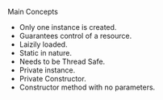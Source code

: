 Main Concepts

 - Only one instance is created.
 - Guarantees control of a resource.
 - Laizily loaded.
 - Static in nature.
 - Needs to be Thread Safe.
 - Private instance.
 - Private Constructor.
 - Constructor method with no parameters.